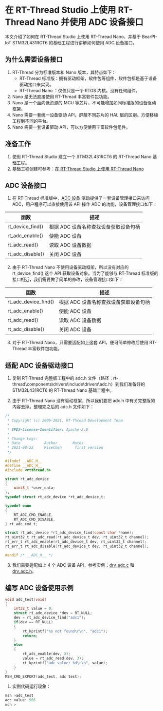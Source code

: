 # 在 RT-Thread Studio 上使用 RT-Thread Nano 并使用 ADC 设备接口

本文介绍了如何在 RT-Thread Studio 上使用 RT-Thread Nano，并基于 BearPI-IoT STM32L431RCT6 的基础工程进行讲解如何使用 ADC 设备接口。

## 为什么需要设备接口

1. RT-Thread 分为标准版本和 Nano 版本，其特点如下：
    - RT-Thread 标准版：拥有驱动框架，软件包等组件，软件包都是基于设备驱动接口来实现。
    - RT-Thread Nano ：仅仅只是一个 RTOS 内核。没有任何组件。
2. Nano 是无法直接使用 RT-Thread 丰富软件包功能。
3. Nano 是一个面向低资源的 MCU 等芯片，不可能增加如同标准版的设备驱动框架。
4. Nano 需要一套统一设备驱动 API，屏蔽不同芯片的 HAL 层的区别。方便移植工程到不同的平台。
4. Nano 需要一套设备驱动 API，可以方便使用丰富软件包组件。

## 准备工作

1. 使用 RT-Thread Studio 建立一个 STM32L431RCT6 的 RT-Thread Nano 基础工程。
2. 基础工程创建可参考：[在 RT-Thread Studio 上使用 RT-Thread Nano](../../nano-port-studio/an0047-nano-port-studio.md)

## ADC 设备接口

1. 在 RT-Thread 标准版中，[ADC 设备](../../../rt-thread-standard/programming-manual/device/adc/adc.md) 驱动提供了一套设备管理接口来访问 ADC，用户程序可以直接使用该 API 操作 ADC 的功能，设备管理接口如下：

|**函数**|**描述**    |
| --------------- | ------------------ |
| rt_device_find()  | 根据 ADC 设备名称查找设备获取设备句柄 |
| rt_adc_enable()     | 使能 ADC 设备     |
| rt_adc_read()   | 读取 ADC 设备数据      |
| rt_adc_disable()  | 关闭 ADC 设备    |

2. 由于 RT-Thread Nano 不使用设备驱动框架，所以没有对应的 rt_device_find() 这个 API 获取设备对象。当为了能够与 RT-Thread 标准版的接口相近，我们需要做了简单的修改，设备管理接口如下：

|**函数**|**描述**    |
| --------------- | ------------------ |
| rt_adc_device_find()  | 根据 ADC 设备名称查找设备获取设备句柄 |
| rt_adc_enable()     | 使能 ADC 设备     |
| rt_adc_read()   | 读取 ADC 设备数据      |
| rt_adc_disable()  | 关闭 ADC 设备    |

3. 对于 RT-Thread Nano，只需要适配如上这套 API，便可简单修改后使用 RT-Thread 丰富软件包功能。

## 适配 ADC 设备驱动接口

1. 复制 RT-Thread 完整版工程中的 adc.h 文件（路径：rt-thread\components\drivers\include\drivers\adc.h）到我们准备好的 STM32L431RCT6 的 RT-Thread Nano 基础工程中。

2. 由于 RT-Thread Nano 没有驱动框架，所以我们要把 adc.h 中有关完整版的内容去掉。整理完之后的 adc.h 文件如下：

```c
/*
 * Copyright (c) 2006-2021, RT-Thread Development Team
 *
 * SPDX-License-Identifier: Apache-2.0
 *
 * Change Logs:
 * Date           Author       Notes
 * 2021-08-22     RiceChen      first version
 */

#ifndef __ADC_H__
#define __ADC_H__
#include <rtthread.h>

struct rt_adc_device
{
    uint8_t *user_data;
};
typedef struct rt_adc_device *rt_adc_device_t;

typedef enum
{
    RT_ADC_CMD_ENABLE,
    RT_ADC_CMD_DISABLE,
} rt_adc_cmd_t;

struct rt_adc_device *rt_adc_device_find(const char *name);
rt_uint32_t rt_adc_read(rt_adc_device_t dev, rt_uint32_t channel);
rt_err_t rt_adc_enable(rt_adc_device_t dev, rt_uint32_t channel);
rt_err_t rt_adc_disable(rt_adc_device_t dev, rt_uint32_t channel);

#endif /* __ADC_H__ */
```

3. 我们需要适配如上 4 个 ADC 设备 API，参考实例：[drv_adc.c](./demo_code/drv_adc.c) 和 [drv_adc.h](./demo_code/drv_adc.h)。


## 编写 ADC 设备使用示例

```c
void adc_test(void)
{
    int32_t value = 0;
    struct rt_adc_device *dev = RT_NULL;
    dev = rt_adc_device_find("adc1");
    if(dev == RT_NULL)
    {
        rt_kprintf("%s not found\r\n", "adc1");
        return;
    }
    else
    {
        rt_adc_enable(dev, 3);
        value = rt_adc_read(dev, 3);
        rt_kprintf("adc value: %d\r\n", value);
    }
}
MSH_CMD_EXPORT(adc_test, adc test);
```

1. 实例代码运行现象：
```c
msh >adc_test
adc value: 565
msh >
```
